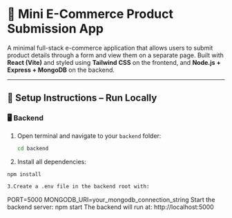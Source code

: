 # 🛒 Mini E-Commerce Product Submission App

A minimal full-stack e-commerce application that allows users to submit product details through a form and view them on a separate page. Built with **React (Vite)** and styled using **Tailwind CSS** on the frontend, and **Node.js + Express + MongoDB** on the backend.

---

## 🚀 Setup Instructions – Run Locally

### 🖥 Backend

1. Open terminal and navigate to your `backend` folder:
   ```bash
   cd backend
2. Install all dependencies:
  ```bash
  npm install

3.Create a .env file in the backend root with:
  ```
PORT=5000
MONGODB_URI=your_mongodb_connection_string
Start the backend server:
npm start
The backend will run at: http://localhost:5000

